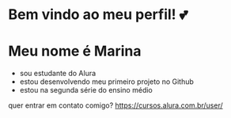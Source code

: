 # Bem vindo ao meu perfil! 💕
# Meu nome é Marina 
- sou estudante do Alura
- estou desenvolvendo meu primeiro projeto no Github
- estou na segunda série do ensino médio 

 
quer entrar em contato comigo? 
https://cursos.alura.com.br/user/
